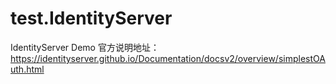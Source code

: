 # test.IdentityServer
IdentityServer Demo
官方说明地址：https://identityserver.github.io/Documentation/docsv2/overview/simplestOAuth.html
